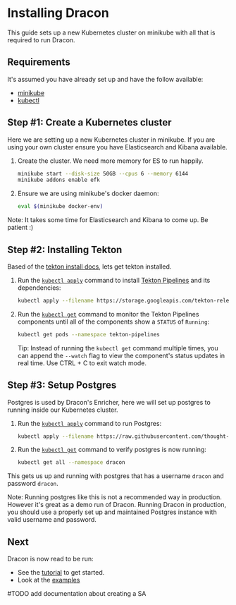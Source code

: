 # Installing Dracon

This guide sets up a new Kubernetes cluster on minikube with all that is
required to run Dracon.

## Requirements

It's assumed you have already set up and have the follow available:

- [minikube](https://minikube.sigs.k8s.io/)
- [kubectl](https://kubernetes.io/docs/tasks/tools/install-kubectl/)

## Step #1: Create a Kubernetes cluster

Here we are setting up a new Kubernetes cluster in minikube. If you are using
your own cluster ensure you have Elasticsearch and Kibana available.

1. Create the cluster. We need more memory for ES to run happily.

   ```bash
   minikube start --disk-size 50GB --cpus 6 --memory 6144
   minikube addons enable efk
   ```

1. Ensure we are using minikube's docker daemon:

   ```bash
   eval $(minikube docker-env)
   ```

Note: It takes some time for Elasticsearch and Kibana to come up. Be patient :)

## Step #2: Installing Tekton

Based of the [tekton install docs](https://github.com/tektoncd/pipeline/blob/master/docs/install.md),
lets get tekton installed.


1. Run the
   [`kubectl apply`](https://kubernetes.io/docs/reference/generated/kubectl/kubectl-commands#apply)
   command to install [Tekton Pipelines](https://github.com/tektoncd/pipeline)
   and its dependencies:

   ```bash
   kubectl apply --filename https://storage.googleapis.com/tekton-releases/previous/v0.6.0/release.yaml
   ```

1. Run the
   [`kubectl get`](https://kubernetes.io/docs/reference/generated/kubectl/kubectl-commands#get)
   command to monitor the Tekton Pipelines components until all of the
   components show a `STATUS` of `Running`:

   ```bash
   kubectl get pods --namespace tekton-pipelines
   ```

   Tip: Instead of running the `kubectl get` command multiple times, you can
   append the `--watch` flag to view the component's status updates in real
   time. Use CTRL + C to exit watch mode.

## Step #3: Setup Postgres

Postgres is used by Dracon's Enricher, here we will set up postgres to running
inside our Kubernetes cluster.

1. Run the
   [`kubectl apply`](https://kubernetes.io/docs/reference/generated/kubectl/kubectl-commands#apply)
   command to run Postgres:

   ```bash
   kubectl apply --filename https://raw.githubusercontent.com/thought-machine/dracon/master/docs/postgres-local.yaml
   ```
2. Run the
   [`kubectl get`](https://kubernetes.io/docs/reference/generated/kubectl/kubectl-commands#get)
   command to verify postgres is now running:

   ```bash
   kubectl get all --namespace dracon
   ```

This gets us up and running with postgres that has a username `dracon` and
password `dracon`.

Note: Running postgres like this is not a recommended way in production.
However it's great as a demo run of Dracon. Running Dracon in production, you
should use a properly set up and maintained Postgres instance with valid
username and password.

## Next

Dracon is now read to be run:

- See the [tutorial](./tutorial.md) to get started.
- Look at the [examples](/examples)


#TODO add documentation about creating a SA
